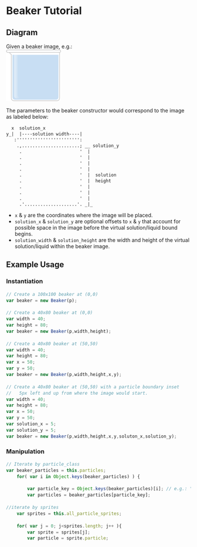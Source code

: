 # Beaker Tutorial

## Diagram

Given a beaker image, e.g.:  
![Image of default beaker](../tutorials/assets/beaker.png)

The parameters to the beaker constructor would correspond to the image as
labeled below:
```
  x  solution_x
y_|  |----solution width----|
   :'''''''''''''''''''''''':
    .,......................; __ solution_y
     .                      '  |
     .                      '  |
     .                      '  |
     .                      '  |
     .                      '  |  solution
     .                      '  |  height
     .                      '  |
     .                      '  |
     .                      '  |
     .'....................'. _|_
```
* `x` & `y` are the coordinates where the image will be placed.
* `solution_x` & `solution_y` are optional offsets to `x` & `y` that account for
possible space in the image before the virtual solution/liquid bound begins.
* `solution_width` & `solution_height` are the width and height of the virtual
solution/liquid within the beaker image.

## Example Usage

### Instantiation

```javascript
// Create a 100x100 beaker at (0,0)
var beaker = new Beaker(p);

// Create a 40x80 beaker at (0,0)
var width = 40;
var height = 80;
var beaker = new Beaker(p,width,height);

// Create a 40x80 beaker at (50,50)
var width = 40;
var height = 80;
var x = 50;
var y = 50;
var beaker = new Beaker(p,width,height,x,y);

// Create a 40x80 beaker at (50,50) with a particle boundary inset
//   5px left and up from where the image would start.
var width = 40;
var height = 80;
var x = 50;
var y = 50;
var solution_x = 5;
var solution_y = 5;
var beaker = new Beaker(p,width,height,x,y,soluton_x,solution_y);
```

### Manipulation
```javascript
// Iterate by particle_class
var beaker_particles = this.particles;
    for( var i in Object.keys(beaker_particles) ) {

        var particle_key = Object.keys(beaker_particles)[i]; // e.g.: "Proton"                 
        var particles = beaker_particles[particle_key];

//iterate by sprites
    var sprites = this.all_particle_sprites;

    for( var j = 0; j<sprites.length; j++ ){
        var sprite = sprites[j];
        var particle = sprite.particle;


```

